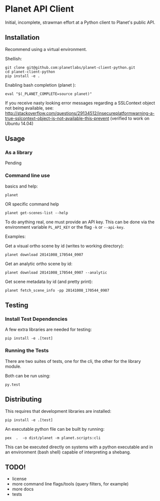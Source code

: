 Planet API Client
=================

Initial, incomplete, strawman effort at a Python client to Planet's public API.

Installation
------------

Recommend using a virtual environment.

Shellish:

    git clone git@github.com:planetlabs/planet-client-python.git
    cd planet-client-python
    pip install -e .

Enabling bash completion (planet <tab> <tab>):

    eval "$(_PLANET_COMPLETE=source planet)"

If you receive nasty looking error messages regarding a SSLContext object not being available, see:
http://stackoverflow.com/questions/29134512/insecureplatformwarning-a-true-sslcontext-object-is-not-available-this-prevent
(verified to work on Ubuntu 14.04)


Usage
-----

### As a library ###

Pending

### Command line use ###

basics and help:

    planet

OR specific command help

    planet get-scenes-list --help

To do anything real, one must provide an API key. This can be done via the environment variable `PL_API_KEY` or the flag `-k` or `--api-key`.

Examples:

Get a visual ortho scene by id (writes to working directory):

    planet download 20141008_170544_0907
    
Get an analytic ortho scene by id:

    planet download 20141008_170544_0907 --analytic
    
Get scene metadata by id (and pretty print):

    planet fetch_scene_info -pp 20141008_170544_0907

Testing
-------

### Install Test Dependencies ###

A few extra libraries are needed for testing:

    pip install -e .[test]

### Running the Tests ###

There are two suites of tests, one for the cli, the other for the library module.

Both can be run using:

    py.test

Distributing
------------

This requires that development libraries are installed:

    pip install -e .[test]

An executable python file can be built by running:

    pex  .  -o dist/planet -m planet.scripts:cli

This can be executed directly on systems with a python executable and in an environment (bash shell) capable of interpreting a shebang.

TODO!
-----

* license
* more command line flags/tools (query filters, for example)
* more docs
* tests
